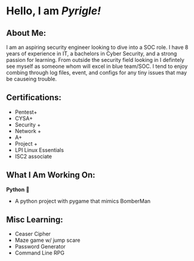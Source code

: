 # Hello, I am *Pyrigle!*
## About Me:
I am an aspiring security engineer looking to dive into a SOC role. I have 8 years of experience in IT, a bachelors in Cyber Security, and a strong passion for learning. From outside the security field looking in I defintely see myself as someone whom will excel in blue team/SOC. I tend to enjoy combing through log files, event, and configs for any tiny issues that may be causeing trouble. 
## Certifications:
- Pentest+
- CYSA+
- Security +
- Network +
- A+
- Project +
- LPI Linux Essentials
- ISC2 associate
## What I Am Working On:
**Python** :snake:
- A python project with pygame that mimics BomberMan

## Misc Learning:
- Ceaser Cipher
- Maze game w/ jump scare
- Password Generator
- Command Line RPG
